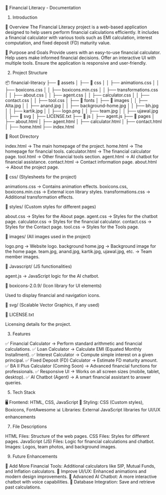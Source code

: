 📖 Financial Literacy - Documentation

1. Introduction

🔹 Overview
The Financial Literacy project is a web-based application designed to help users perform financial calculations efficiently. It includes a financial calculator with various tools such as EMI calculation, interest computation, and fixed deposit (FD) maturity value.

🔹 Purpose and Goals
Provide users with an easy-to-use financial calculator.
Help users make informed financial decisions.
Offer an interactive UI with multiple tools.
Ensure the application is responsive and user-friendly.

2. Project Structure
   
📦 financial-literacy
├── 📂 assets
│   ├── 📂 css
│   │   ├── animations.css
│   │   ├── boxicons.css
│   │   ├── boxicons.min.css
│   │   ├── transformations.css
│   │   ├── about.css
│   │   ├── agent.css
│   │   ├── calculator.css
│   │   ├── contact.css
│   │   ├── tool.css
│   ├── 📂 fonts
│   ├── 📂 images
│   │   ├── Alta.jpg
│   │   ├── anand.jpg
│   │   ├── background-home.jpg
│   │   ├── bh.jpg
│   │   ├── kartik.jpg
│   │   ├── logo.png
│   │   ├── team.jpg
│   │   ├── ujawal.jpg
│   ├── 📂 svg
│   ├── LICENSE.txt
├── 📂 js
│   ├── agent.js
├── 📂 pages
│   ├── about.html
│   ├── agent.html
│   ├── calculator.html
│   ├── contact.html
│   ├── home.html
├── index.html

📂 Root Directory

index.html → The main homepage of the project.
home.html → The homepage for financial tools.
calculator.html → The financial calculator page.
tool.html → Other financial tools section.
agent.html → AI chatbot for financial assistance.
contact.html → Contact information page.
about.html → About the project page.

📂 css/ (Stylesheets for the project)

animations.css → Contains animation effects.
boxicons.css, boxicons.min.css → External icon library styles.
transformations.css → Additional transformation effects.

📂 styles/ (Custom styles for different pages)

about.css → Styles for the About page.
agent.css → Styles for the chatbot page.
calculator.css → Styles for the financial calculator.
contact.css → Styles for the Contact page.
tool.css → Styles for the Tools page.

📂 images/ (All images used in the project)

logo.png → Website logo.
background home.jpg → Background image for the home page.
team.jpg, anand.jpg, kartik.jpg, ujawal.jpg, etc. → Team member images.

📂 Javascript/ (JS functionalities)

agent.js → JavaScript logic for the AI chatbot.

📂 boxicons-2.0.9/ (Icon library for UI elements)

Used to display financial and navigation icons.

📂 svg/ (Scalable Vector Graphics, if any used)

📜 LICENSE.txt

Licensing details for the project.


3. Features
   
✅ Financial Calculator → Perform standard arithmetic and financial calculations.
✅ Loan Calculator → Calculate EMI (Equated Monthly Installment).
✅ Interest Calculator → Compute simple interest on a given principal.
✅ Fixed Deposit (FD) Calculator → Estimate FD maturity amount.
✅ BA II Plus Calculator (Coming Soon) → Advanced financial functions for professionals.
✅ Responsive UI → Works on all screen sizes (mobile, tablet, desktop).
✅ AI Chatbot (Agent) → A smart financial assistant to answer queries.

5. Tech Stack
   
🖥 Frontend: HTML, CSS, JavaScript
🎨 Styling: CSS (Custom styles), Boxicons, FontAwesome
📊 Libraries: External JavaScript libraries for UI/UX enhancements

  
7. File Descriptions

HTML Files: Structure of the web pages.
CSS Files: Styles for different pages.
JavaScript (JS) Files: Logic for financial calculations and chatbot.
Images: Logos, team photos, and background images.

9. Future Enhancements
    
📌 Add More Financial Tools: Additional calculators like SIP, Mutual Funds, and Inflation calculators.
📌 Improve UI/UX: Enhanced animations and modern design improvements.
📌 Advanced AI Chatbot: A more interactive chatbot with voice capabilities.
📌 Database Integration: Save and retrieve past calculations.
